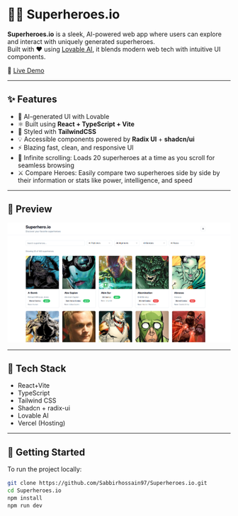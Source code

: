 # 🦸‍♂️ Superheroes.io

**Superheroes.io** is a sleek, AI-powered web app where users can explore and interact with uniquely generated superheroes.  
Built with ❤️ using [Lovable AI](https://lovable.dev), it blends modern web tech with intuitive UI components.

🔗 [Live Demo](https://superheroes-io.vercel.app)

---

## ✨ Features

- 🤖 AI-generated UI with Lovable
- ⚛️ Built using **React + TypeScript + Vite**
- 🎨 Styled with **TailwindCSS**
- 💡 Accessible components powered by **Radix UI** + **shadcn/ui**
- ⚡ Blazing fast, clean, and responsive UI
- 📜 Infinite scrolling: Loads 20 superheroes at a time as you scroll for seamless browsing
- ⚔️ Compare Heroes: Easily compare two superheroes side by side by their information or stats like power, intelligence, and speed

---

## 📸 Preview

![Preview of Superheroes.io](./public/superheroes.png)


---

## 🧰 Tech Stack

- React+Vite
- TypeScript
- Tailwind CSS
- Shadcn + radix-ui
- Lovable AI
- Vercel (Hosting)

---

## 🚀 Getting Started

To run the project locally:

```bash
git clone https://github.com/Sabbirhossain97/Superheroes.io.git
cd Superheroes.io
npm install
npm run dev
